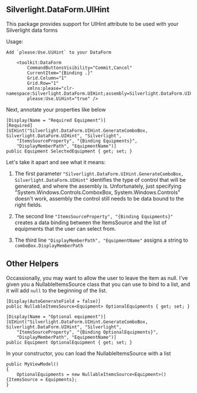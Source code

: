 Silverlight.DataForm.UIHint
------------------------------

This package provides support for UIHint attribute to be used with your Silverlight data forms

Usage:

    Add `please:Use.UiHint` to your DataForm

        <toolkit:DataForm
            CommandButtonsVisibility="Commit,Cancel"
            CurrentItem="{Binding .}"
            Grid.Column="1"
            Grid.Row="1"
            xmlns:please="clr-namespace:Silverlight.DataForm.UIHint;assembly=Silverlight.DataForm.UIHint"
            please:Use.UiHint="true" />

Next, annotate your properties like below

    [Display(Name = "Required Equipment")] 
    [Required]
    [UIHint("Silverlight.DataForm.UIHint.GenerateComboBox, Silverlight.DataForm.UIHint", "Silverlight", 
        "ItemsSourceProperty", "{Binding Equipments}",
        "DisplayMemberPath", "EquipmentName")]
    public Equipment SelectedEquipment { get; set; }

Let's take it apart and see what it means:

1. The first parameter `"Silverlight.DataForm.UIHint.GenerateComboBox, Silverlight.DataForm.UIHint"`
   identifies the type of control that will be generated, and where the assembly is. Unfortunately,
   just specifying "System.Windows.Controls.ComboxBox, System.Windows.Controls" doesn't work, assembly
   the control still needs to be data bound to the right fields.

2. The second line `"ItemsSourceProperty", "{Binding Equipments}"` creates a data binding between
    the ItemsSource and the list of equipments that the user can select from.

3. The third line `"DisplayMemberPath", "EquipmentName"` assigns a string to `comboBox.DisplayMemberPath`

Other Helpers
---------------

Occassionally, you may want to allow the user to leave the item as null. I've given you a NullableItemsSource
class that you can use to bind to a list, and it will add `null` to the beginning of the list.

    [Display(AutoGenerateField = false)]
    public NullableItemsSource<Equipment> OptionalEquipments { get; set; }

    [Display(Name = "Optional equipment")]
    [UIHint("Silverlight.DataForm.UIHint.GenerateComboBox, Silverlight.DataForm.UIHint", "Silverlight",
        "ItemsSourceProperty", "{Binding OptionalEquipments}",
        "DisplayMemberPath", "EquipmentName")]
    public Equipment OptionalEquipment { get; set; }

In your constructor, you can load the NullableItemsSource with a list

    public MyViewModel()
    {
        OptionalEquipments = new NullableItemsSource<Equipment>() {ItemsSource = Equipments};
    }

    